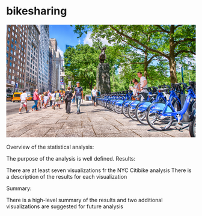 # bikesharing

![git-hub](https://github.com/MonaElahi/bikesharing/blob/3112ea428ac38128e8d1bbacdd3da8b158f293fa/CoverImage.jpg)

Overview of the statistical analysis:

The purpose of the analysis is well defined. 
Results:

There are at least seven visualizations fr the NYC Citibike analysis 
There is a description of the results for each visualization

Summary:

There is a high-level summary of the results and two additional visualizations are suggested for future analysis
